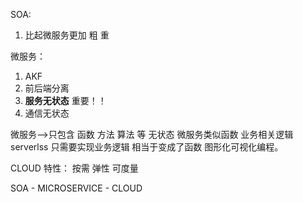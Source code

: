 SOA:
1. 比起微服务更加 粗 重 

微服务：
1. AKF
2. 前后端分离
3. **服务无状态** 重要！！
4. 通信无状态

微服务——>只包含 函数 方法 算法 等 无状态
微服务类似函数  业务相关逻辑
serverlss 只需要实现业务逻辑 相当于变成了函数 图形化可视化编程。

CLOUD 特性：
按需 弹性 可度量


SOA - MICROSERVICE - CLOUD

